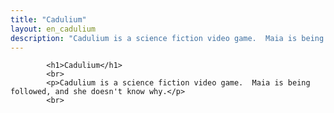 ```yaml
---
title: "Cadulium"
layout: en_cadulium
description: "Cadulium is a science fiction video game.  Maia is being followed, and she doesn't know why."
---
```

			<h1>Cadulium</h1>
			<br>
			<p>Cadulium is a science fiction video game.  Maia is being followed, and she doesn't know why.</p>	
			<br>			